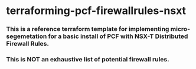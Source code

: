 # terraforming-pcf-firewallrules-nsxt

### This is a reference terraform template for implementing micro-segemetation for a basic install of PCF with NSX-T Distributed Firewall Rules.
### This is NOT an exhaustive list of potential firewall rules.
